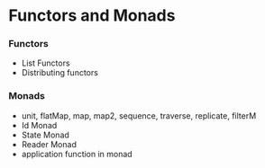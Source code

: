 # Functors and Monads #

### Functors ###

* List Functors
* Distributing functors


### Monads ###

* unit, flatMap, map, map2, sequence, traverse, replicate, filterM
* Id Monad
* State Monad
* Reader Monad
* application function in monad